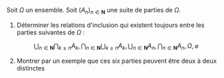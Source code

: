 Soit $\Omega$ un ensemble. Soit $\left(A_{n}\right)_{n \in \mathbf{N}}$ une suite de parties de $\Omega$.

1. Déterminer les relations d'inclusion qui existent toujours entre les parties suivantes de $\Omega$ :

$$
\bigcup_{n \in \mathbf{N}} \bigcap_{k \geqslant n} A_{k}, \bigcap_{n \in \mathbf{N}} \bigcup_{k \geqslant n} A_{k}, \bigcup_{n \in \mathbf{N}} A_{n}, \bigcap_{n \in \mathbf{N}} A_{n}, \Omega, \varnothing
$$

2. Montrer par un exemple que ces six parties peuvent être deux à deux distinctes